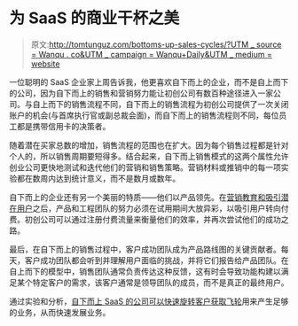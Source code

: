 # 为 SaaS 的商业干杯之美

> 原文:[http://tomtunguz.com/bottoms-up-sales-cycles/?UTM _ source = Wanqu . co&UTM _ campaign = Wanqu+Daily&UTM _ medium = website](http://tomtunguz.com/bottoms-up-sales-cycles/?utm_source=wanqu.co&utm_campaign=Wanqu+Daily&utm_medium=website)

一位聪明的 SaaS 企业家上周告诉我，他更喜欢自下而上的企业，而不是自上而下的公司，因为自下而上的销售和营销努力能让初创公司有数百种途径进入一家公司。与自上而下的销售流程不同，自下而上的销售流程为初创公司提供了一次关闭账户的机会(与首席执行官或副总裁会面)，而自下而上的销售流程则不同，每位员工都是携带信用卡的决策者。

随着潜在买家总数的增加，销售流程的范围也在扩大。因为每个销售过程都是针对个人的，所以销售周期要短得多。结合起来，自下而上销售模式的这两个属性允许创业公司更快地测试和迭代他们的营销和销售策略。营销材料或推销中的每一项实验都在数周内达到统计意义，而不是数月或数年。

自下而上的企业还有另一个美丽的特质——他们以产品领先。在[营销教育和吸引潜在用户](http://tomtunguz.com/shifting-role-marketing-saas/)之后，产品和工程团队的努力必须在试用期间大放异彩，以吸引用户转向付费。初创公司可以通过注册付费流量来衡量他们的效率，并再次尝试他们的成功之路。

最后，在自下而上的销售过程中，客户成功团队成为产品路线图的关键贡献者。每天，客户成功团队都会听到并理解用户面临的挑战，并将它们报告给产品团队。在自上而下的模型中，销售团队通常负责传达这种反馈，这有时会导致功能构建以满足某个特定客户的需求，该客户通常是领导团队的成员，而不是真正的最终用户。

通过实验和分析，[自下而上 SaaS 的公司可以快速旋转客户获取飞轮](http://tomtunguz.com/saas-innovators-solution/)用来产生足够的业务，从而快速发展业务。